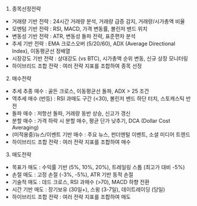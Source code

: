 

1. 종목선정전략
- 거래량 기반 전략 : 24시간 거래량 분석, 거래량 급증 감지, 거래량/시가총액 비율
- 모멘텀 기반 전략 : RSI, MACD, 가격 변동률, 볼린저 밴드 위치
- 변동성 기반 전략 : ATR, 변동성 돌파 전략, 표준편차 분석
- 추세 기반 전략 : EMA 크로스오버 (5/20/60), ADX (Average Directional Index), 이동평균선 정배열
- 시장강도 기반 전략 : 상대강도 (vs BTC), 시가총액 순위 변동, 신규 상장 모니터링
- 하이브리드 조합 전략 : 여러 전략 지표를 조합하여 종목 선정
 
2. 매수전략
- 추세 추종 매수 : 골든 크로스, 이동평균선 돌파, ADX > 25 조건
- 역추세 매수 (반등) : RSI 과매도 구간 (<30), 볼린저 밴드 하단 터치, 스토캐스틱 반전
- 돌파 매수 : 저항선 돌파, 거래량 동반 상승, 신고가 갱신
- 분할 매수 : 가격 하락 시 분할 매수, 평균 단가 낮추기, DCA (Dollar Cost Averaging)
- (미적용중)뉴스/이벤트 기반 매수 : 주요 뉴스, 펀더멘털 이벤트, 소셜 미디어 트렌드
- 하이브리드 조합 전략 : 여러 전략 지표를 조합하여 매수

3. 매도전략
- 목표가 매도 : 수익률 기반 (5%, 10%, 20%), 트레일링 스톱 (최고가 대비 -5%)
- 손절 매도 : 고정 손절 (-3%, -5%), ATR 기반 동적 손절
- 기술적 매도 : 데드 크로스, RSI 과매수 (>70), MACD 하향 전환
- 시간 기반 매도 : 장기보유 (30일+), 스윙 (3-7일), 데이트레이딩 (당일)
- 하이브리드 조합 전략 : 여러 전략 지표를 조합하여 매도

